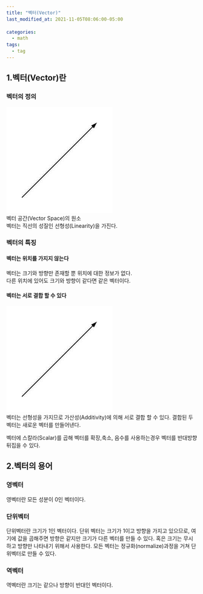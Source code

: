 ```yaml
---
title: "벡터(Vector)"
last_modified_at: 2021-11-05T08:06:00-05:00

categories:
  - math
tags:
  - tag
---
```

## 1.벡터(Vector)란

### 벡터의 정의
![alt](/assets/images/math/0001-01-01-Vector/1.jpg)  
벡터 공간(Vector Space)의 원소  
벡터는 직선의 성질인 선형성(Linearity)을 가진다.

### 벡터의 특징

#### 벡터는 위치를 가지지 않는다
벡터는 크기와 방향만 존재할 뿐 위치에 대한 정보가 없다.  
다른 위치에 있어도 크기와 방향이 같다면 같은 벡터이다.

#### 벡터는 서로 결합 할 수 있다
![alt](/assets/images/math/0001-01-01-Vector/1.jpg)  
벡터는 선형성을 가지므로 가산성(Additivity)에 의해 서로 결합 할 수 있다. 결합된 두 벡터는 새로운 벡터를 만들어낸다.

벡터에 스칼라(Scalar)를 곱해 벡터를 확장,축소, 음수를 사용하는경우 벡터를 반대방향 뒤집을 수 있다.

## 2.벡터의 용어

### 영벡터
영벡터란 모든 성분이 0인 벡터이다.

### 단위벡터
단위벡터란 크기가 1인 벡터이다.
단위 벡터는 크기가 1이고 방향을 가지고 있으므로, 여기에 값을 곱해주면 방향은 같지만 크기가 다른 벡터를 만들 수 있다. 
혹은 크기는 무시하고 방향만 나타내기 위해서 사용한다.
모든 벡터는 정규화(normalize)과정을 거쳐 단위벡터로 만들 수 있다.

### 역벡터
역벡터란 크기는 같으나 방향이 반대인 벡터이다.



